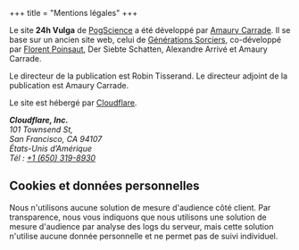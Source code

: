 +++
title = "Mentions légales"
+++

Le site **24h Vulga** de [PogScience](https://pogscience.org) a été développé par [Amaury Carrade](https://amaury.carrade.eu).
Il se base sur un ancien site web, celui de [Générations Sorciers](https://web.archive.org/web/20210824070452/https://generations-sorciers.fr/),
co-développé par [Florent Poinsaut](https://florent.poinsaut.fr), Der Siebte Schatten, Alexandre Arrivé et Amaury Carrade.

Le directeur de la publication est Robin Tisserand. Le directeur adjoint de la publication est Amaury Carrade.

Le site est hébergé par [Cloudflare](https://www.cloudflare.com).

<address>
    <strong>Cloudflare, Inc.</strong><br />
    101 Townsend St,<br />
    San Francisco, CA 94107<br />
    États-Unis d’Amérique<br />
    Tél : <a href="tel:+1 (650) 319-8930">+1 (650) 319-8930</a>
</address>


## Cookies et données personnelles

Nous n'utilisons aucune solution de mesure d'audience côté client. Par transparence, nous vous indiquons que nous utilisons
une solution de mesure d'audience par analyse des logs du serveur, mais cette solution n'utilise aucune donnée personnelle
et ne permet pas de suivi individuel.

